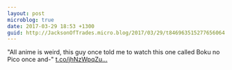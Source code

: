 ```yaml
---
layout: post
microblog: true
date: 2017-03-29 18:53 +1300
guid: http://JacksonOfTrades.micro.blog/2017/03/29/t846963515277656064.html
---
```

"All anime is weird, this guy once told me to watch this one called Boku no Pico once and-" [t.co/jhNzWpqZu...](https://t.co/jhNzWpqZut)
